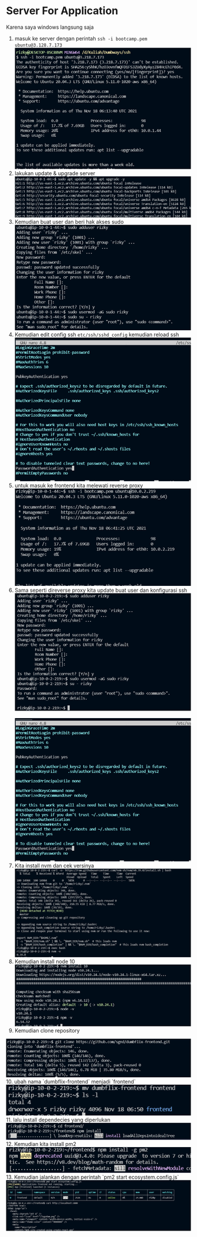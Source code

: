 # Server For Application

Karena saya windows langsung saja

1. masuk ke server dengan perintah `ssh -i bootcamp.pem ubuntu@3.128.7.173`
   <br>
   <img src=".image/1.PNG">
   <br>
2. lakukan update & upgrade server
   <br>
   <img src=".image/2.PNG">
   <br>
3. Kemudian buat user dan beri hak akses sudo
   <br>
   <img src=".image/3.PNG">
   <br>
4. Kemudian edit config ssh `etc/ssh/sshd_config` kemudian reload ssh
   <br>
   <img src=".image/4.PNG">
   <br>
5. untuk masuk ke frontend kita melewati reverse proxy
   <br>
   <img src=".image/5.PNG">
   <br>
6. Sama seperti direverse proxy kita update buat user dan konfigurasi ssh
   <br>
   <img src=".image/6.PNG">
   <br>
   <br>
   <img src=".image/4.PNG">
   <br>
7. Kita install nvm dan cek versinya
   <br>
   <img src=".image/7.PNG">
   <br>
8. Kemudian install node 10
   <br>
   <img src=".image/8.PNG">
   <br>
9.  Kemudian clone repository
    <br>
   <img src=".image/9.PNG">
   <br>
10. ubah nama `dumbflix-frontend` menjadi `frontend`
    <br>
   <img src=".image/10.PNG">
   <br>
11. lalu install dependecies yang diperlukan
    <br>
   <img src=".image/11.PNG">
   <br>
12. Kemudian kita install pm2
    <br>
   <img src=".image/12.PNG">
   <br>
13. Kemudian jalankan dengan perintah `pm2 start ecosystem.config.js`
    <br>
   <img src=".image/13.PNG">
   <br>